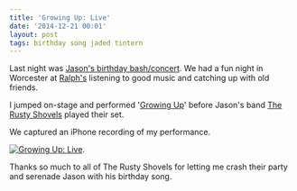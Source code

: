 ```yaml
---
title: 'Growing Up: Live'
date: '2014-12-21 00:01'
layout: post
tags: birthday song jaded tintern
---
```


Last night was
[Jason's birthday bash/concert](http://www.telegram.com/article/20141218/NEWS/312189980/0/SEARCH).
We had a fun night in Worcester at [Ralph's](http://www.ralphsrockdiner.com)
listening to good music and catching up with old friends.

I jumped on-stage and performed
'[Growing Up](http://aronatkins.github.io/2014/12/21/happy-birthday-jason-macierowski.html)'
before Jason's band
[The Rusty Shovels](https://www.facebook.com/therustyshovels) played their
set.

We captured an iPhone recording of my performance.

[![Growing Up: Live](http://img.youtube.com/vi/qJp5Jx1y18o/0.jpg)](https://www.youtube.com/watch?v=qJp5Jx1y18o).

Thanks so much to all of The Rusty Shovels for letting me crash their party
and serenade Jason with his birthday song.
